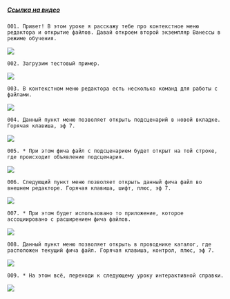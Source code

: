 ﻿##### [Ссылка на видео](https://youtu.be/Xgg7dTUdsnI)

	001. Привет! В этом уроке я расскажу тебе про контекстное меню редактора и открытие файлов. Давай откроем второй экземпляр Ванессы в режиме обучения.

![](https://vanessa-files.do.bit-erp.ru/Doc/1.2.040.1/MD/Глава13/images/000_КонтекстноеМенюРедактораОткрытиеФайлов.png)

	002. Загрузим тестовый пример.

![](https://vanessa-files.do.bit-erp.ru/Doc/1.2.040.1/MD/Глава13/images/004_КонтекстноеМенюРедактораОткрытиеФайлов.png)

	003. В контекстном меню редактора есть несколько команд для работы с файлами.

![](https://vanessa-files.do.bit-erp.ru/Doc/1.2.040.1/MD/Глава13/images/007_КонтекстноеМенюРедактораОткрытиеФайлов.png)

	004. Данный пункт меню позволяет открыть подсценарий в новой вкладке. Горячая клавиша, эф 7.

![](https://vanessa-files.do.bit-erp.ru/Doc/1.2.040.1/MD/Глава13/images/011_КонтекстноеМенюРедактораОткрытиеФайлов.png)

	005. * При этом фича файл с подсценарием будет открыт на той строке, где происходит объявление подсценария.

![](https://vanessa-files.do.bit-erp.ru/Doc/1.2.040.1/MD/Глава13/images/014_КонтекстноеМенюРедактораОткрытиеФайлов.png)

	006. Следующий пункт меню позволяет открыть данный фича файл во внешнем редакторе. Горячая клавиша, шифт, плюс, эф 7.

![](https://vanessa-files.do.bit-erp.ru/Doc/1.2.040.1/MD/Глава13/images/018_КонтекстноеМенюРедактораОткрытиеФайлов.png)

	007. * При этом будет использовано то приложение, которое ассоциировано с расширением фича файлов.

![](https://vanessa-files.do.bit-erp.ru/Doc/1.2.040.1/MD/Глава13/images/021_КонтекстноеМенюРедактораОткрытиеФайлов.png)

	008. Данный пункт меню позволяет открыть в проводнике каталог, где расположен текущий фича файл. Горячая клавиша, контрол, плюс, эф 7.

![](https://vanessa-files.do.bit-erp.ru/Doc/1.2.040.1/MD/Глава13/images/025_КонтекстноеМенюРедактораОткрытиеФайлов.png)

	009. * На этом всё, переходи к следующему уроку интерактивной справки.

![](https://vanessa-files.do.bit-erp.ru/Doc/1.2.040.1/MD/Глава13/images/028_КонтекстноеМенюРедактораОткрытиеФайлов.png)
